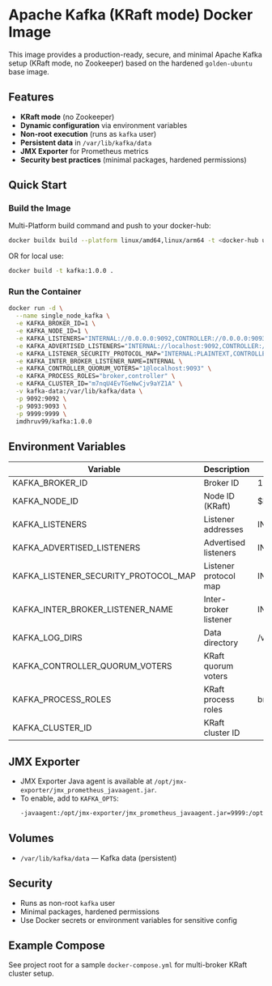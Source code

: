 # Apache Kafka (KRaft mode) Docker Image

This image provides a production-ready, secure, and minimal Apache Kafka setup (KRaft mode, no Zookeeper) based on the hardened `golden-ubuntu` base image.

## Features

-   **KRaft mode** (no Zookeeper)
-   **Dynamic configuration** via environment variables
-   **Non-root execution** (runs as `kafka` user)
-   **Persistent data** in `/var/lib/kafka/data`
-   **JMX Exporter** for Prometheus metrics
-   **Security best practices** (minimal packages, hardened permissions)

## Quick Start

### Build the Image

Multi-Platform build command and push to your docker-hub:

```bash
docker buildx build --platform linux/amd64,linux/arm64 -t <docker-hub username>/kafka:1.0.0 --push .
```

OR for local use:

```bash
docker build -t kafka:1.0.0 .
```

### Run the Container

```sh
docker run -d \
  --name single_node_kafka \
  -e KAFKA_BROKER_ID=1 \
  -e KAFKA_NODE_ID=1 \
  -e KAFKA_LISTENERS="INTERNAL://0.0.0.0:9092,CONTROLLER://0.0.0.0:9093" \
  -e KAFKA_ADVERTISED_LISTENERS="INTERNAL://localhost:9092,CONTROLLER://localhost:9093" \
  -e KAFKA_LISTENER_SECURITY_PROTOCOL_MAP="INTERNAL:PLAINTEXT,CONTROLLER:PLAINTEXT" \
  -e KAFKA_INTER_BROKER_LISTENER_NAME=INTERNAL \
  -e KAFKA_CONTROLLER_QUORUM_VOTERS="1@localhost:9093" \
  -e KAFKA_PROCESS_ROLES="broker,controller" \
  -e KAFKA_CLUSTER_ID="m7nqU4EvTGeNwCjv9aYZ1A" \
  -v kafka-data:/var/lib/kafka/data \
  -p 9092:9092 \
  -p 9093:9093 \
  -p 9999:9999 \
  imdhruv99/kafka:1.0.0
```

## Environment Variables

| Variable                             | Description           | Default                                               |
| ------------------------------------ | --------------------- | ----------------------------------------------------- |
| KAFKA_BROKER_ID                      | Broker ID             | 1                                                     |
| KAFKA_NODE_ID                        | Node ID (KRaft)       | $KAFKA_BROKER_ID                                      |
| KAFKA_LISTENERS                      | Listener addresses    | INTERNAL://0.0.0.0:19091,EXTERNAL://0.0.0.0:19092     |
| KAFKA_ADVERTISED_LISTENERS           | Advertised listeners  | INTERNAL://localhost:19091,EXTERNAL://localhost:19092 |
| KAFKA_LISTENER_SECURITY_PROTOCOL_MAP | Listener protocol map | INTERNAL:PLAINTEXT,EXTERNAL:PLAINTEXT                 |
| KAFKA_INTER_BROKER_LISTENER_NAME     | Inter-broker listener | INTERNAL                                              |
| KAFKA_LOG_DIRS                       | Data directory        | /var/lib/kafka/data                                   |
| KAFKA_CONTROLLER_QUORUM_VOTERS       | KRaft quorum voters   |                                                       |
| KAFKA_PROCESS_ROLES                  | KRaft process roles   | broker,controller                                     |
| KAFKA_CLUSTER_ID                     | KRaft cluster ID      |                                                       |

## JMX Exporter

-   JMX Exporter Java agent is available at `/opt/jmx-exporter/jmx_prometheus_javaagent.jar`.
-   To enable, add to `KAFKA_OPTS`:
    ```sh
    -javaagent:/opt/jmx-exporter/jmx_prometheus_javaagent.jar=9999:/opt/jmx-exporter/config.yml
    ```

## Volumes

-   `/var/lib/kafka/data` — Kafka data (persistent)

## Security

-   Runs as non-root `kafka` user
-   Minimal packages, hardened permissions
-   Use Docker secrets or environment variables for sensitive config

## Example Compose

See project root for a sample `docker-compose.yml` for multi-broker KRaft cluster setup.

